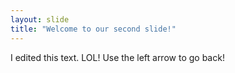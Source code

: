 ```yaml
---
layout: slide
title: "Welcome to our second slide!"
---
```

I edited this text. LOL!
Use the left arrow to go back!

